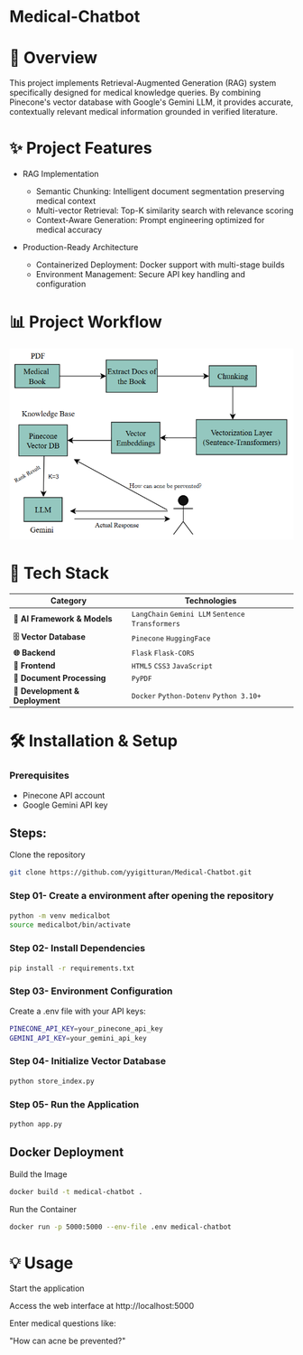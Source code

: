 # Medical-Chatbot 

# 🎯 Overview

This project implements Retrieval-Augmented Generation (RAG) system specifically designed for medical knowledge queries. By combining Pinecone's vector database with Google's Gemini LLM, it provides accurate, contextually relevant medical information grounded in verified literature.

# ✨ Project Features

- RAG Implementation
  - Semantic Chunking: Intelligent document segmentation preserving medical context
  - Multi-vector Retrieval: Top-K similarity search with relevance scoring
  - Context-Aware Generation: Prompt engineering optimized for medical accuracy

- Production-Ready Architecture
   - Containerized Deployment: Docker support with multi-stage builds
   - Environment Management: Secure API key handling and configuration

# 📊 Project Workflow

![alt text](flow.png)

# 🚀 Tech Stack

<div align="left">

| Category | Technologies |
|----------|--------------|
| **🤖 AI Framework & Models** | `LangChain` `Gemini LLM` `Sentence Transformers` |
| **🗄️ Vector Database** | `Pinecone` `HuggingFace` |
| **🌐 Backend** | `Flask` `Flask-CORS` |
| **🎨 Frontend** | `HTML5` `CSS3` `JavaScript` |
| **📄 Document Processing** | `PyPDF` |
| **🔧 Development & Deployment** | `Docker` `Python-Dotenv` `Python 3.10+` |

</div>



# 🛠️ Installation & Setup

### Prerequisites
- Pinecone API account
- Google Gemini API key

## Steps: 

Clone the repository 

```bash 
git clone https://github.com/yyigitturan/Medical-Chatbot.git
```

### Step 01- Create a environment after opening the repository 

```bash 
python -m venv medicalbot
source medicalbot/bin/activate  
``` 
### Step 02- Install Dependencies

```bash 
pip install -r requirements.txt
``` 
### Step 03- Environment Configuration

Create a .env file with your API keys: 

```bash 
PINECONE_API_KEY=your_pinecone_api_key
GEMINI_API_KEY=your_gemini_api_key
``` 

### Step 04- Initialize Vector Database

```bash 
python store_index.py
``` 
### Step 05- Run the Application

```bash 
python app.py
``` 
## Docker Deployment
Build the Image

```bash 
docker build -t medical-chatbot .
``` 

Run the Container

```bash 
docker run -p 5000:5000 --env-file .env medical-chatbot
``` 
# 💡 Usage
Start the application

Access the web interface at http://localhost:5000

Enter medical questions like:

"How can acne be prevented?"




